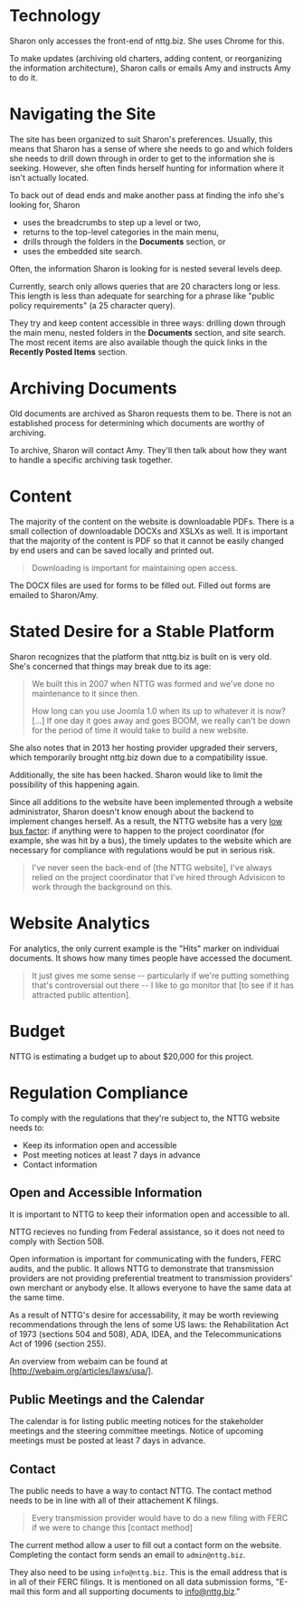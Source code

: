 # Technology

Sharon only accesses the front-end of nttg.biz. She uses Chrome for this.

To make updates (archiving old charters, adding content, or reorganizing the 
information architecture), Sharon calls or emails Amy and instructs Amy to do
it.

# Navigating the Site

The site has been organized to suit Sharon's preferences. Usually, this means 
that Sharon has a sense of where she needs to go and which folders she needs
to drill down through in order to get to the information she is seeking. However,
she often finds herself hunting for information where it isn't actually located.

To back out of dead ends and make another pass at finding the info she's looking 
for, Sharon 

* uses the breadcrumbs to step up a level or two,
* returns to the top-level categories in the main menu,
* drills through the folders in the **Documents** section, or
* uses the embedded site search.

Often, the information Sharon is looking for is nested several levels deep.

Currently, search only allows queries that are 20 characters long or less. This
length is less than adequate for searching for a phrase like "public policy 
requirements" (a 25 character query).

They try and keep content accessible in three ways: drilling down through the 
main menu, nested folders in the **Documents** section, and site search. The
most recent items are also available though the quick links in the **Recently
Posted Items** section.

# Archiving Documents

Old documents are archived as Sharon requests them to be. There is not an 
established process for determining which documents are worthy of archiving.

To archive, Sharon will contact Amy. They'll then talk about how they want to
handle a specific archiving task together.

# Content

The majority of the content on the website is downloadable PDFs. There is a 
small collection of downloadable DOCXs and XSLXs as well. It is important that
the majority of the content is PDF so that it cannot be easily changed by end 
users and can be saved locally and printed out.

> Downloading is important for maintaining open access.

The DOCX files are used for forms to be filled out. Filled out forms are emailed
to Sharon/Amy.

# Stated Desire for a Stable Platform

Sharon recognizes that the platform that nttg.biz is built on is very old. She's 
concerned that things may break due to its age: 

> We built this in 2007 when NTTG was formed and we've done no maintenance to 
> it since then. 
>
> How long can you use Joomla 1.0 when its up to whatever it is now? [...] If
> one day it goes away and goes BOOM, we really can't be down for the period of
> time it would take to build a new website.

She also notes that in 2013 her hosting provider upgraded their servers, which 
temporarily brought nttg.biz down due to a compatibility issue. 

Additionally, the site has been hacked. Sharon would like to limit the possibility
of this happening again.

Since all additions to the website have been implemented through a website 
administrator, Sharon doesn't know enough about the backend to implement changes
herself. As a result, the NTTG website has a very [low bus factor][1]: if 
anything were to happen to the project coordinator (for example, she was hit by
a bus), the timely updates to the website which are necessary for compliance 
with regulations would be put in serious risk.

> I've never seen the back-end of [the NTTG website], I've always relied on the
> project coordinator that I've hired through Advisicon to work through the 
> background on this.

# Website Analytics

For analytics, the only current example is the "Hits" marker on individual 
documents. It shows how many times people have accessed the document.

> It just gives me some sense -- particularly if we're putting something that's
> controversial out there -- I like to go monitor that [to see if it has attracted
> public attention].

# Budget

NTTG is estimating a budget up to about $20,000 for this project.

# Regulation Compliance

To comply with the regulations that they're subject to, the NTTG website needs
to:

* Keep its information open and accessible
* Post meeting notices at least 7 days in advance
* Contact information

## Open and Accessible Information

It is important to NTTG to keep their information open and accessible to all.

NTTG recieves no funding from Federal assistance, so it does not need to comply
with Section 508.

Open information is important for communicating with the funders, FERC audits,
and the public. It allows NTTG to demonstrate that transmission providers are 
not providing preferential treatment to transmission providers' own merchant 
or anybody else. It allows everyone to have the same data at the same time.

<aside>
As a result of NTTG's desire for accessability, it may be worth reviewing 
recommendations through the lens of some US laws: the Rehabilitation Act of 
1973 (sections 504 and 508), ADA, IDEA, and the Telecommunications Act of 1996
(section 255).

An overview from webaim can be found at [http://webaim.org/articles/laws/usa/].
</aside>

## Public Meetings and the Calendar

The calendar is for listing public meeting notices for the stakeholder meetings 
and the steering committee meetings. Notice of upcoming meetings must be posted
at least 7 days in advance.

## Contact

The public needs to have a way to contact NTTG. The contact method needs to be 
in line with all of their attachement K filings.

> Every transmission provider would have to do a new filing with FERC if we 
> were to change this [contact method]

The current method allow a user to fill out a contact form on the website. 
Completing the contact form sends an email to `admin@nttg.biz`.

They also need to be using `info@nttg.biz`. This is the email address that is 
in all of their FERC filings. It is mentioned on all data submission forms, 
"E-mail this form and all supporting documents to info@nttg.biz."


[1]: http://en.wikipedia.org/wiki/Bus_factor "A brief explanation of Bus Factor on Wikipedia"
